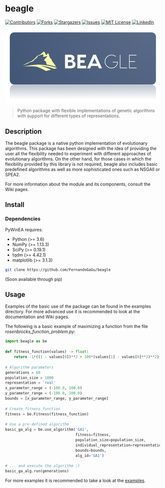 # beagle

[![Contributors][contributors-shield]][contributors-url]
[![Forks][forks-shield]][forks-url]
[![Stargazers][stars-shield]][stars-url]
[![Issues][issues-shield]][issues-url]
[![MIT License][license-shield]][license-url]
[![LinkedIn][linkedin-shield]][linkedin-url]
<br />
<p align="center">
	<img src="https://github.com/FernandoGaGu/beagle/blob/main/img/beagleLogo.png" alt="Logo">
</p>

> Python package with flexible implementations of genetic algorithms with support for different types of representations.

## Description

The beagle package is a native python implementation of evolutionary algorithms. This package has been designed with the idea of providing the user all the flexibility needed to experiment with different approaches of evolutionary algorithms. On the other hand, for those cases in which the flexibility provided by this library is not required, beagle also includes basic predefined algorithms as well as more sophisticated ones such as NSGAII or SPEA2. 

For more information about the module and its components, consult the Wiki pages.

## Install

### Dependencies

PyWinEA requires:
- Python (>= 3.6)
- NumPy (>= 1.13.3)
- SciPy (>= 0.19.1)
- tqdm (>= 4.42.1)
- matplotlib (>= 3.1.3)

```sh
git clone https://github.com/FernandoGaGu/beagle
```
(Soon available through pip)

## Usage

Examples of the basic use of the package can be found in the examples directory. For more advanced use it is recommended to look at the documentation and Wiki pages. 

The following is a basic example of maximizing a function from the file *rosenbrocks_function_problem.py*:

```python
import beagle as be

def fitness_function(values) -> float:
    return -1*((1 - values[0])**2 + 100*(values[1] - values[0]**2)**2)

# Algorithm parameters
generations = 60
population_size = 1000
representation = 'real'
x_parameter_range = (-100.0, 100.0)
y_parameter_range = (-100.0, 100.0)
bounds = [x_parameter_range, y_parameter_range]

# Create fitness function
fitness = be.Fitness(fitness_function)

# Use a pre-defined algorithm
basic_ga_alg = be.use_algorithm('GA1', 
                                fitness=fitness, 
                                population_size=population_size, 
                                individual_representation=representation,
                                bounds=bounds, 
                                alg_id='GA1')

# ... and execute the algorithm ;)
basic_ga_alg.run(generations)
```

For more examples it is recommended to take a look at the [examples](https://github.com/FernandoGaGu/beagle/tree/master/examples/).

[contributors-shield]: https://img.shields.io/github/contributors/FernandoGaGu/beagle.svg?style=flat-square
[contributors-url]: https://github.com/FernandoGaGu/beagle/graphs/contributors
[forks-shield]: https://img.shields.io/github/forks/FernandoGaGu/beagle.svg?style=flat-square
[forks-url]: https://github.com/FernandoGaGu/beagle/network/members
[stars-shield]: https://img.shields.io/github/stars/FernandoGaGu/beagle.svg?style=flat-square
[stars-url]: https://github.com/FernandoGaGu/beagle/stargazers
[issues-shield]: https://img.shields.io/github/issues/FernandoGaGu/beagle.svg?style=flat-square
[issues-url]: https://github.com/FernandoGaGu/beagle/issues
[license-shield]: https://img.shields.io/github/license/FernandoGaGu/beagle.svg?style=flat-square
[license-url]: https://github.com/FernandoGaGu/beagle/blob/master/LICENSE
[linkedin-shield]: https://img.shields.io/badge/-LinkedIn-black.svg?style=flat-square&logo=linkedin&colorB=555
[linkedin-url]: https://linkedin.com/in/GarciaGu-Fernando
[product-screenshot]: img/beagleLogo.png